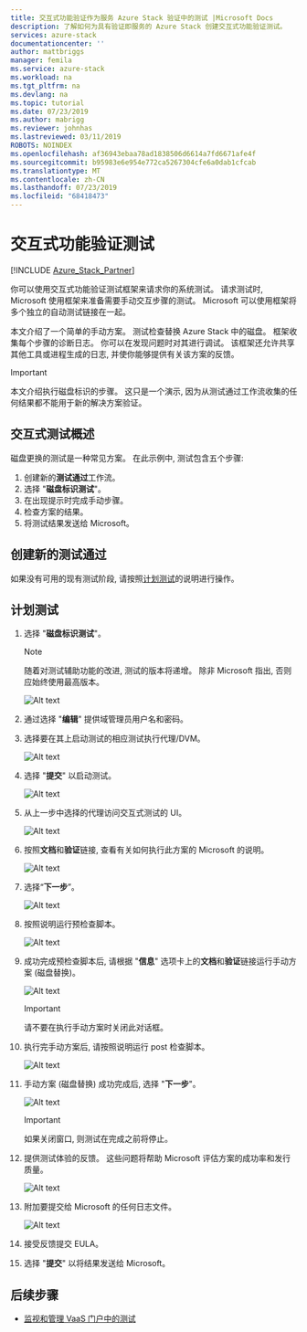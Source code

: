 ```yaml
---
title: 交互式功能验证作为服务 Azure Stack 验证中的测试 |Microsoft Docs
description: 了解如何为具有验证即服务的 Azure Stack 创建交互式功能验证测试。
services: azure-stack
documentationcenter: ''
author: mattbriggs
manager: femila
ms.service: azure-stack
ms.workload: na
ms.tgt_pltfrm: na
ms.devlang: na
ms.topic: tutorial
ms.date: 07/23/2019
ms.author: mabrigg
ms.reviewer: johnhas
ms.lastreviewed: 03/11/2019
ROBOTS: NOINDEX
ms.openlocfilehash: af36943ebaa78ad1838506d6614a7fd6671afe4f
ms.sourcegitcommit: b95983e6e954e772ca5267304cfe6a0dab1cfcab
ms.translationtype: MT
ms.contentlocale: zh-CN
ms.lasthandoff: 07/23/2019
ms.locfileid: "68418473"
---
```

# <a name="interactive-feature-verification-testing"></a>交互式功能验证测试  

[!INCLUDE [Azure_Stack_Partner](./includes/azure-stack-partner-appliesto.md)]

你可以使用交互式功能验证测试框架来请求你的系统测试。 请求测试时, Microsoft 使用框架来准备需要手动交互步骤的测试。 Microsoft 可以使用框架将多个独立的自动测试链接在一起。

本文介绍了一个简单的手动方案。 测试检查替换 Azure Stack 中的磁盘。 框架收集每个步骤的诊断日志。 你可以在发现问题时对其进行调试。 该框架还允许共享其他工具或进程生成的日志, 并使你能够提供有关该方案的反馈。

> [!Important]  
> 本文介绍执行磁盘标识的步骤。 这只是一个演示, 因为从测试通过工作流收集的任何结果都不能用于新的解决方案验证。

## <a name="overview-of-interactive-testing"></a>交互式测试概述

磁盘更换的测试是一种常见方案。 在此示例中, 测试包含五个步骤:

1. 创建新的**测试通过**工作流。
2. 选择 "**磁盘标识测试**"。
3. 在出现提示时完成手动步骤。
4. 检查方案的结果。
5. 将测试结果发送给 Microsoft。

## <a name="create-a-new-test-pass"></a>创建新的测试通过

如果没有可用的现有测试阶段, 请按照[计划测试](azure-stack-vaas-schedule-test-pass.md)的说明进行操作。

## <a name="schedule-the-test"></a>计划测试

1. 选择 "**磁盘标识测试**"。

    > [!Note]  
    > 随着对测试辅助功能的改进, 测试的版本将递增。 除非 Microsoft 指出, 否则应始终使用最高版本。

    ![Alt text](media/azure-stack-vaas-interactive-feature-verification/image4.png)

1. 通过选择 "**编辑**" 提供域管理员用户名和密码。

1. 选择要在其上启动测试的相应测试执行代理/DVM。

    ![Alt text](media/azure-stack-vaas-interactive-feature-verification/image5.png)

1. 选择 "**提交**" 以启动测试。

    ![Alt text](media/azure-stack-vaas-interactive-feature-verification/image6.png)

1. 从上一步中选择的代理访问交互式测试的 UI。

    ![Alt text](media/azure-stack-vaas-interactive-feature-verification/image8.png)

1. 按照**文档**和**验证**链接, 查看有关如何执行此方案的 Microsoft 的说明。

    ![Alt text](media/azure-stack-vaas-interactive-feature-verification/image9.png)

1. 选择“**下一步**”。

    ![Alt text](media/azure-stack-vaas-interactive-feature-verification/image10.png)

1. 按照说明运行预检查脚本。

    ![Alt text](media/azure-stack-vaas-interactive-feature-verification/image11.png)

1. 成功完成预检查脚本后, 请根据 "**信息**" 选项卡上的**文档**和**验证**链接运行手动方案 (磁盘替换)。

    ![Alt text](media/azure-stack-vaas-interactive-feature-verification/image12.png)

    > [!Important]  
    > 请不要在执行手动方案时关闭此对话框。

1. 执行完手动方案后, 请按照说明运行 post 检查脚本。

    ![Alt text](media/azure-stack-vaas-interactive-feature-verification/image13.png)

1. 手动方案 (磁盘替换) 成功完成后, 选择 "**下一步**"。

    ![Alt text](media/azure-stack-vaas-interactive-feature-verification/image14.png)

    > [!Important]  
    > 如果关闭窗口, 则测试在完成之前将停止。

1. 提供测试体验的反馈。 这些问题将帮助 Microsoft 评估方案的成功率和发行质量。

    ![Alt text](media/azure-stack-vaas-interactive-feature-verification/image15.png)

1. 附加要提交给 Microsoft 的任何日志文件。

    ![Alt text](media/azure-stack-vaas-interactive-feature-verification/image16.png)

1. 接受反馈提交 EULA。

1. 选择 "**提交**" 以将结果发送给 Microsoft。

## <a name="next-steps"></a>后续步骤

- [监视和管理 VaaS 门户中的测试](azure-stack-vaas-monitor-test.md)
